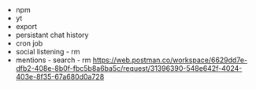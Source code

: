 - npm
- yt
- export
- persistant chat history
- cron job
- social listening - rm
- mentions - search - rm
https://web.postman.co/workspace/6629dd7e-dfb2-408e-8b0f-fbc5b8a6ba5c/request/31396390-548e642f-4024-403e-8f35-67a680d0a728
